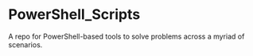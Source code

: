 # PowerShell_Scripts
A repo for PowerShell-based tools to solve problems across a myriad of scenarios.